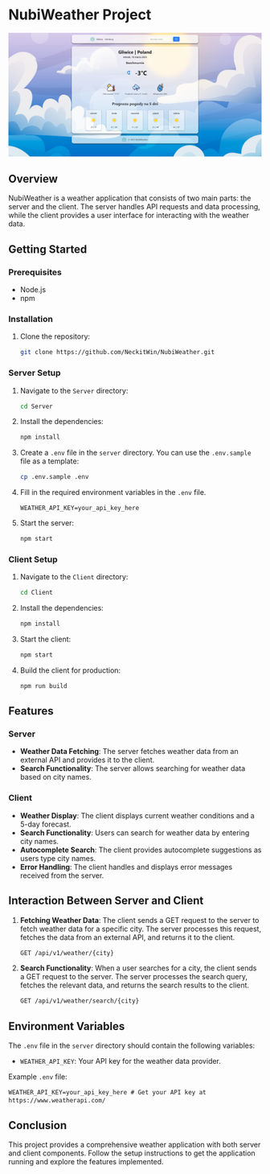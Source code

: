 # NubiWeather Project

![website](nubiweather.png)

## Overview

NubiWeather is a weather application that consists of two main parts: the server and the client. The server handles API requests and data processing, while the client provides a user interface for interacting with the weather data.

## Getting Started

### Prerequisites

- Node.js
- npm

### Installation

1. Clone the repository:
    ```sh
    git clone https://github.com/NeckitWin/NubiWeather.git
    ```

### Server Setup

1. Navigate to the `Server` directory:
    ```sh
    cd Server
    ```

2. Install the dependencies:
    ```sh
    npm install
    ```

3. Create a `.env` file in the `server` directory. You can use the `.env.sample` file as a template:
    ```sh
    cp .env.sample .env
    ```

4. Fill in the required environment variables in the `.env` file.
    ```
    WEATHER_API_KEY=your_api_key_here
    ```

5. Start the server:
    ```sh
    npm start
    ```

### Client Setup

1. Navigate to the `Client` directory:
    ```sh
    cd Client
    ```

2. Install the dependencies:
    ```sh
    npm install
    ```

3. Start the client:
    ```sh
    npm start
    ```

4. Build the client for production:
    ```sh
    npm run build
    ```

## Features

### Server

- **Weather Data Fetching**: The server fetches weather data from an external API and provides it to the client.
- **Search Functionality**: The server allows searching for weather data based on city names.

### Client

- **Weather Display**: The client displays current weather conditions and a 5-day forecast.
- **Search Functionality**: Users can search for weather data by entering city names.
- **Autocomplete Search**: The client provides autocomplete suggestions as users type city names.
- **Error Handling**: The client handles and displays error messages received from the server.

## Interaction Between Server and Client

1. **Fetching Weather Data**: The client sends a GET request to the server to fetch weather data for a specific city. The server processes this request, fetches the data from an external API, and returns it to the client.
    ```sh
    GET /api/v1/weather/{city}
    ```

2. **Search Functionality**: When a user searches for a city, the client sends a GET request to the server. The server processes the search query, fetches the relevant data, and returns the search results to the client.
    ```sh
    GET /api/v1/weather/search/{city}
    ```

## Environment Variables

The `.env` file in the `server` directory should contain the following variables:

- `WEATHER_API_KEY`: Your API key for the weather data provider.

Example `.env` file:

```
WEATHER_API_KEY=your_api_key_here # Get your API key at https://www.weatherapi.com/
```

## Conclusion

This project provides a comprehensive weather application with both server and client components. Follow the setup instructions to get the application running and explore the features implemented.